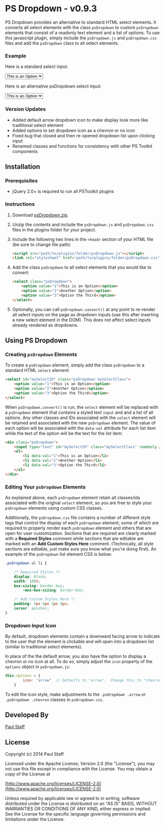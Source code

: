 PS Dropdown - v0.9.3
====================

PS Dropdown provides an alternative to standard HTML select elements. It converts all select elements with the class `psDropdown` to custom `psDropdown` elements that consist of a readonly text element and a list of options. To use this javascript plugin, simply include the `psDropdown.js` and `psDropdown.css` files and add the `psDropdown` class to all select elements.

### Example

Here is a standard select input:

<select>
    <option value="1">This is an Option</option>
    <option value="2">Another Option</option>
    <option value="3">Option the Third</option>
</select>

Here is an alternative psDropdown select input:

<select class="psDropdown">
    <option value="1">This is an Option</option>
    <option value="2">Another Option</option>
    <option value="3">Option the Third</option>
</select>

### Version Updates

- Added default arrow dropdown icon to make display look more like traditional select element
- Added options to set dropdown icon as a chevron or no icon
- Fixed bug that closed and then re-opened dropdown list upon clicking input
- Renamed classes and functions for consistency with other PS Toolkit components


Installation
------------


### Prerequisites

- jQuery 2.0+ is required to run all PSToolkit plugins

### Instructions

1. Download [psDropdown.zip](http://paulstaff.com/random/PSToolkit/src/psDropdown/psDropdown.zip).
2. Unzip the contents and include the `psDropdown.js` and `psDropdown.css` files in the plugins folder for your project.
3. Include the following two lines in the `<head>` section of your HTML file (be sure to change file path):

	```HTML
	<script src="path/to/plugins/folder/psDropdown.js"></script>
	<link rel="stylesheet" href="path/to/plugins/folder/psDropdown.css">
	```

4. Add the class `psDropdown` to all select elements that you would like to convert:

	```HTML
	<select class="psDropdown">
		<option value="1">This is an Option</option>
        <option value="2">Another Option</option>
        <option value="3">Option the Third</option>
    </select>           
	```

5. Optionally, you can call `psDropdown.convert()` at any point to re-render all select inputs on the page as dropdown inputs (use this after inserting a new select element in the DOM).  This does not affect select inputs already rendered as dropdowns.


Using PS Dropdown
----------------

### Creating `psDropdown` Elements

To create a `psDropdown` element, simply add the class `psDropdown` to a standard HTML `select` element:

```HTML
<select id="mySelectID" class="psDropdown mySelectClass">
	<option value="1">This is an Option</option>
    <option value="2">Another Option</option>
    <option value="3">Option the Third</option>
</select>
```

When `psDropdown.convert()` is run, the `select` element will be replaced with a `psDropdown` element that contains a styled text `input` and and a list of all options. Any other classes and IDs associated with the `select` element will be retained and associated with the new `psDropdown` element. The value of each option will be associated with the `data-val` attribute for each list item while the text of the option will be the text for the list item:

```HTML
<div class="psDropdown">
	<input type="text" id="mySelectID" class="mySelectClass" readonly />
	<ul>
		<li data-val="1">This is an Option</li>
		<li data-val="2">Another Option</li>
		<li data-val="3">Option the Third</li>
	</ul>
</div>
```

### Editing Your `psDropdown` Elements

As explained above, each `psDropdown` element retain all classes/ids associated with the original `select` element, so you are free to style your `psDropdown` elements using custom CSS classes.

Additionally, the `psDropdown.css` file contains a number of different style tags that control the display of each `psDropdown` element, some of which are required to properly render each `psDropdown` element and others that are open for user customization.  Sections that are required are clearly marked with a **Required Styles** comment while sections that are editable are marked with an **Add Custom Styles Here** comment.  (Technically, all style sections are editable, just make sure you know what you're doing first).  An example of the `psDropdown` list element CSS is below:

```CSS
.psDropdown ul li {

   	/* Required Styles */
   	display: block;
   	width: 100%;
   	box-sizing: border-box;
       	-moz-box-sizing: border-box;

   	/* Add Custom Styles Here */
   	padding: 5px 8px 3px 8px;
   	cursor: pointer;
}
```

### Dropdown Input Icon

By default, dropdown elements contain a downward facing arrow to indicate to the user that the element is clickable and will open into a dropdown list (similar to traditional select elements).

In place of the the default arrow, you also have the option to display a chevron or no icon at all.  To do so, simply adjust the `icon` property of the `options` object in `psDropdown.js`:

```Javascript
this.options = {
        icon: "arrow"  // Defaults to "arrow".  Change this to "chevron" to display a chevron or "none" to not display an icon.  Edit icon styles in psDropdown.css
    }
```

To edit the icon style, make adjustments to the `.psDropdown .arrow` or `.psDropdown .chevron` classes in `psDropdown.css`.


Developed By
------------

[Paul Staff](http://paulstaff.com)


License
-------

Copyright (c) 2014 Paul Staff

Licensed under the Apache License, Version 2.0 (the "License");
you may not use this file except in compliance with the License.
You may obtain a copy of the License at

[http://www.apache.org/licenses/LICENSE-2.0](http://www.apache.org/licenses/LICENSE-2.0)

Unless required by applicable law or agreed to in writing, software
distributed under the License is distributed on an "AS IS" BASIS,
WITHOUT WARRANTIES OR CONDITIONS OF ANY KIND, either express or implied.
See the License for the specific language governing permissions and
limitations under the License.